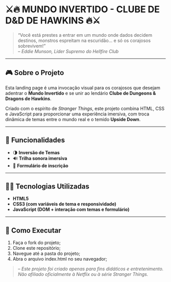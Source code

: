 # ⚔️🔥 MUNDO INVERTIDO - CLUBE DE D&D DE HAWKINS 🔥⚔️

> “Você está prestes a entrar em um mundo onde dados decidem destinos, monstros espreitam na escuridão... e só os corajosos sobrevivem!”  
> – *Eddie Munson, Líder Supremo do Hellfire Club*

---

## 🎮 Sobre o Projeto

Esta landing page é uma invocação visual para os corajosos que desejam adentrar o **Mundo Invertido** e se unir ao lendário **Clube de Dungeons & Dragons de Hawkins**.

Criado com o espírito de *Stranger Things*, este projeto combina HTML, CSS e JavaScript para proporcionar uma experiência imersiva, com troca dinâmica de temas entre o mundo real e o temido **Upside Down**.

---

## 🌌 Funcionalidades

- 🌗 **Inversão de Temas**
- 🔊 **Trilha sonora imersiva**
- 📜 **Formulário de inscrição**

---

## 🧙‍♂️ Tecnologias Utilizadas

- **HTML5**
- **CSS3 (com variáveis de tema e responsividade)**
- **JavaScript (DOM + interação com temas e formulário)**

---

## 🚀 Como Executar

1. Faça o fork do projeto;
2. Clone este repositório;
3. Navegue até a pasta do projeto;
4. Abra o arquivo index.html no seu navegador;


> – *Este projeto foi criado apenas para fins didáticos e entretenimento. Não afiliado oficialmente à Netflix ou à série Stranger Things.*